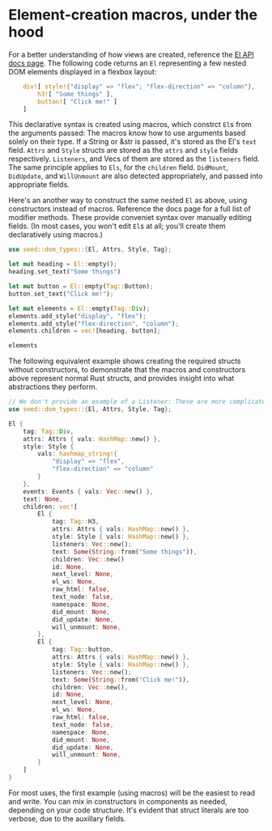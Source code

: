 # Element-creation macros, under the hood
For a better understanding of how views are created, reference the
[El API docs page](https://docs.rs/seed/0.2.0/seed/dom_types/struct.El.html).
The following code returns an `El` representing a few nested DOM elements displayed
in a flexbox layout:
```rust
    div![ style!{"display" => "flex"; "flex-direction" => "column"},
        h3![ "Some things" ],
        button![ "Click me!" ]
    ]
```

This declarative syntax is created using macros, which constrct `El`s from the arguments passed:
 The macros know how to use arguments based solely on their type.
If a String or &str is passed, it's stored as the El's `text` field.
`Attrs` and `Style` structs are stored as the `attrs` and `style` fields respectively.
`Listeners`, and Vecs of them are stored as the `listeners` field. The same principle applies
to `Els`, for the `children` field. `DidMount`, `DidUpdate`, and `WillUnmount` are also detected
appropriately, and passed into appropriate fields.

Here's an another way to construct the same nested `El` as above, using constructors
instead of macros. Reference the docs page for a full list of modifier methods. These
provide conveniet syntax over manually editing fields. (In most cases, you won't
edit `El`s at all; you'll create them declaratively using macros.)
```rust
use seed::dom_types::{El, Attrs, Style, Tag};

let mut heading = El::empty();
heading.set_text("Some things")

let mut button = El::empty(Tag::Button);
button.set_text("Click me!");

let mut elements = El::empty(Tag::Div);
elements.add_style("display", "flex");
elements.add_style("flex-direction", "column");
elements.children = vec![heading, button];

elements
```

The following equivalent example shows creating the required structs without constructors,
to demonstrate that the macros and constructors above represent normal Rust structs,
and provides insight into what abstractions they perform.

```rust
// We don't provide an example of a Listener: These are more complicated to 
use seed::dom_types::{El, Attrs, Style, Tag};

El {
    tag: Tag::Div,
    attrs: Attrs { vals: HashMap::new() },
    style: Style { 
        vals: hashmap_string!{
            "display" => "flex",
            "flex-direction" => "column"
        }
    },
    events: Events { vals: Vec::new() },
    text: None,
    children: vec![
        El {
            tag: Tag::H3,
            attrs: Attrs { vals: HashMap::new() },
            style: Style { vals: HashMap::new() },
            listeners: Vec::new();
            text: Some(String::from("Some things")),
            children: Vec::new()
            id: None,
            next_level: None,
            el_ws: None,
            raw_html: false,
            text_node: false,
            namespace: None,
            did_mount: None,
            did_update: None,
            will_unmount: None,
        },
        El {
            tag: Tag::button,
            attrs: Attrs { vals: HashMap::new() },
            style: Style { vals: HashMap::new() },
            listeners: Vec::new();
            text: Some(String::from("Click me!")),
            children: Vec::new(),
            id: None,
            next_level: None,
            el_ws: None,
            raw_html: false,
            text_node: false,
            namespace: None,
            did_mount: None,
            did_update: None,
            will_unmount: None,
        } 
    ]
}
```
For most uses, the first example (using macros) will be the easiest to read and write.
You can mix in constructors in components as needed, depending on your code structure.
It's evident that struct literals are too verbose, due to the auxillary fields.